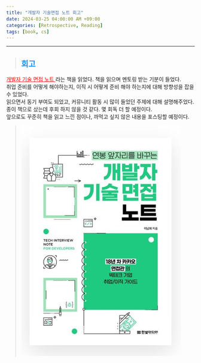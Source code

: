 ```yaml
---
title: "개발자 기술면접 노트 회고"
date: 2024-03-25 04:00:00 AM +09:00
categories: [Retrospective, Reading]
tags: [book, cs]
---
```

***

>## <span style='color:#1E90FF'>회고</span>
<a href='https://product.kyobobook.co.kr/detail/S000212738756' target='_blank' style='color:red'>개발자 기술 면접 노트 </a>라는 책을 읽었다. 책을 읽으며 멘토링 받는 기분이 들었다. <br>
취업 준비를 어떻게 해야하는지, 이직 시 어떻게 준비 해야 하는지에 대해 방향성을 잡을 수 있었다. <br>
읽으면서 동기 부여도 되었고, 커뮤니티 활동 시 많이 들었던 주제에 대해 설명해주었다. <br>
종이 책으로 샀는데 후회 하지 않을 것 같다. 몇 회독 더 할 예정이다. <br>
앞으로도 꾸준히 책을 읽고 느낀 점이나, 까먹고 싶지 않은 내용을 포스팅할 예정이다. <br>

> ![book](/assets/img/postImg/Retrospective/Reading/techInterviewNote/bookImg.JPG)